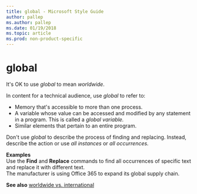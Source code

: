```yaml
---
title: global - Microsoft Style Guide
author: pallep
ms.author: pallep
ms.date: 01/19/2018
ms.topic: article
ms.prod: non-product-specific
---
```


# global
It's OK to use *global* to mean *worldwide*.

In content for a technical audience, use *global* to refer to:

  - Memory that's accessible to more than one process.
  - A variable whose value can be accessed and modified by any statement in a program. This is called a *global variable.* 
  - Similar elements that pertain to an entire program.

Don't use *global* to describe the process of finding and replacing. Instead, describe the action or use *all instances* or *all occurrences.*

**Examples**  
Use the **Find** and **Replace** commands to find all occurrences of specific text and replace it with different text.  
The manufacturer is using Office 365 to expand its global supply chain.  

**See also** [worldwide vs. international](~/a-z-word-list-term-collections/w/worldwide-vs-international.md)

